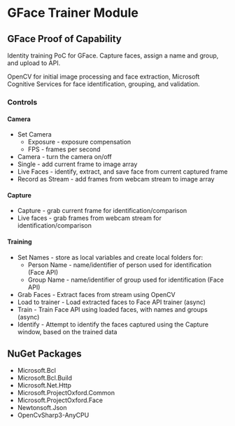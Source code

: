 # GFace Trainer Module
## GFace Proof of Capability

Identity training PoC for GFace. Capture faces, assign a name and group, and upload to API.

OpenCV for initial image processing and face extraction, Microsoft Cognitive Services for face identification, grouping, and validation.

### Controls
#### Camera
- Set Camera
    - Exposure - exposure compensation
    - FPS - frames per second
- Camera - turn the camera on/off
- Single - add current frame to image array
- Live Faces - identify, extract, and save face from current captured frame
- Record as Stream - add frames from webcam stream to image array

#### Capture
- Capture - grab current frame for identification/comparison
- Live faces - grab frames from webcam stream for identification/comparison

#### Training
- Set Names - store as local variables and create local folders for:
    - Person Name - name/identifier of person used for identification (Face API)
    - Group Name - name/identifier of group used for identification (Face API)
- Grab Faces - Extract faces from stream using OpenCV
- Load to trainer - Load extracted faces to Face API trainer (async)
- Train - Train Face API using loaded faces, with names and groups (async)
- Identify - Attempt to identify the faces captured using the Capture window, based on the trained data

## NuGet Packages
- Microsoft.Bcl
- Microsoft.Bcl.Build
- Microsoft.Net.Http
- Microsoft.ProjectOxford.Common
- Microsoft.ProjectOxford.Face
- Newtonsoft.Json
- OpenCvSharp3-AnyCPU
